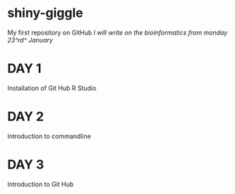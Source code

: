 # shiny-giggle
My first repository on GitHub
*I will write on the bioinformatics from monday 23^rd^ January*

# DAY 1
Installation of Git Hub
R Studio

# DAY 2
Introduction to commandline

# DAY 3
Introduction to Git Hub
